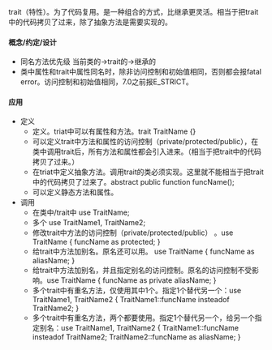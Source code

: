 trait（特性）。为了代码复用。是一种组合的方式，比继承更灵活。相当于把trait中的代码拷贝了过来，除了抽象方法是需要实现的。
#### 概念/约定/设计
- 同名方法优先级 当前类的->trait的->继承的
- 类中属性和trait中属性同名时，除非访问控制和初始值相同，否则都会报fatal error。访问控制和初始值相同，7.0之前报E_STRICT。
#### 应用
- 定义
    - 定义。triat中可以有属性和方法。trait TraitName {}
    - 可以定义trait中方法和属性的访问控制（private/protected/public），在类中调用trait后，所有方法和属性都会引入进来。（相当于把trait中的代码拷贝了过来。）
    - 在triat中定义抽象方法。调用trait的类必须实现。这里就不能相当于把trait中的代码拷贝了过来了。abstract public function funcName();
    - 可以定义静态方法和属性。
- 调用
    - 在类中/trait中 use TraitName;
    - 多个 use TraitName1, TraitName2;
    - 修改trait中方法的访问控制（private/protected/public） 。use TraitName { funcName as protected; }
    - 给trait中方法加别名。原名还可以用。 use TraitName { funcName as aliasName; }
    - 给trait中方法加别名，并且指定别名的访问控制。原名的访问控制不受影响。use TraitName { funcName as private aliasName; }
    - 多个trait中有重名方法，仅使用其中1个。指定1个替代另一个：use TraitName1, TraitName2 { TraitName1::funcName insteadof TraitName2; }
    - 多个trait中有重名方法，两个都要使用。指定1个替代另一个，给另一个指定别名：use TraitName1, TraitName2 { TraitName1::funcName insteadof TraitName2; TraitName2::funcName as aliasName; }
